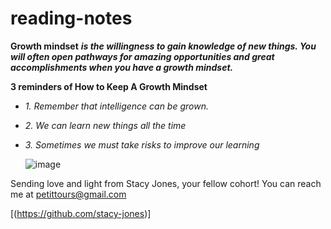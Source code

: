 # reading-notes
**Growth mindset** 
***is the willingness to gain knowledge of new things. You will often open pathways for amazing opportunities and great accomplishments when you have a growth mindset.***

**3 reminders of How to Keep A Growth Mindset**
* *1. Remember that intelligence can be grown.* 
* *2. We can learn new things all the time* 
* *3. Sometimes we must take risks to improve our learning*

  ![image](https://github.com/stacy-jones/reading-notes/assets/139601073/2469c8c6-23be-474f-b9ca-22b05412f940)

Sending love and light from Stacy Jones, your fellow cohort! You can reach me at petittours@gmail.com

[(https://github.com/stacy-jones)]


